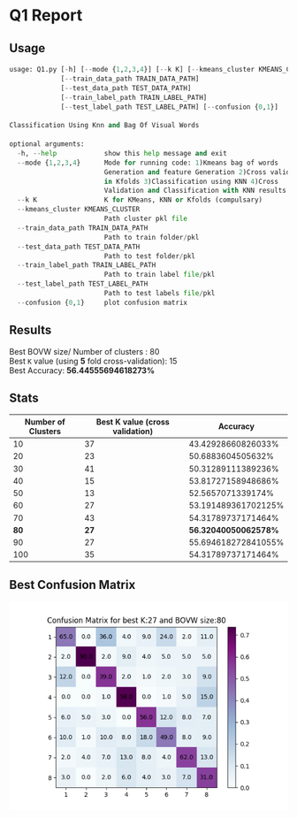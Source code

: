 # Q1 Report

## Usage

```python
usage: Q1.py [-h] [--mode {1,2,3,4}] [--k K] [--kmeans_cluster KMEANS_CLUSTER]
             [--train_data_path TRAIN_DATA_PATH]
             [--test_data_path TEST_DATA_PATH]
             [--train_label_path TRAIN_LABEL_PATH]
             [--test_label_path TEST_LABEL_PATH] [--confusion {0,1}]

Classification Using Knn and Bag Of Visual Words

optional arguments:
  -h, --help            show this help message and exit
  --mode {1,2,3,4}      Mode for running code: 1)Kmeans bag of words
                        Generation and feature Generation 2)Cross validation
                        in Kfolds 3)Classification using KNN 4)Cross
                        Validation and Classification with KNN results
  --k K                 K for KMeans, KNN or Kfolds (compulsary)
  --kmeans_cluster KMEANS_CLUSTER
                        Path cluster pkl file
  --train_data_path TRAIN_DATA_PATH
                        Path to train folder/pkl
  --test_data_path TEST_DATA_PATH
                        Path to test folder/pkl
  --train_label_path TRAIN_LABEL_PATH
                        Path to train label file/pkl
  --test_label_path TEST_LABEL_PATH
                        Path to test labels file/pkl
  --confusion {0,1}     plot confusion matrix
```

## Results
Best BOVW size/ Number of clusters : 80<br>
Best `K` value (using **5** fold cross-validation): 15<br>
Best Accuracy: **56.44555694618273%**

## Stats
Number of Clusters | Best K value (cross validation) | Accuracy
--- | --- | ---
10 | 37 | 43.42928660826033%
20 | 23 | 50.6883604505632%
30 | 41 | 50.31289111389236%
40 | 15 | 53.81727158948686%
50 | 13 | 52.5657071339174%
60 | 27 | 53.191489361702125%
70 | 43 | 54.31789737171464%
**80** | **27** | **56.32040050062578%**
90 | 27 | 55.694618272841055%
100 | 35 | 54.31789737171464%

## Best Confusion Matrix
![confusion image](confusion_80.png)
